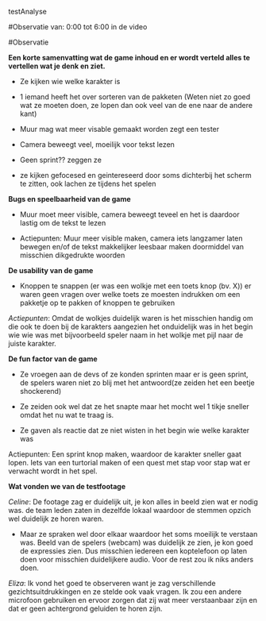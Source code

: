 testAnalyse

#Observatie van: 0:00 tot 6:00 in de video

#Observatie

**Een korte samenvatting wat de game inhoud en er wordt verteld alles te vertellen wat je denk en ziet.**
- Ze kijken wie welke karakter is

- 1 iemand heeft het over sorteren van de pakketen (Weten niet zo goed wat ze moeten doen, ze lopen dan ook veel van de ene naar de andere kant)

- Muur mag wat meer visable gemaakt worden zegt een tester

- Camera beweegt veel, moeilijk voor tekst lezen

- Geen sprint?? zeggen ze

- ze kijken gefocesed en geintereseerd door soms dichterbij het scherm te zitten, ook lachen ze tijdens het spelen

**Bugs en speelbaarheid van de game**
- Muur moet meer visible, camera beweegt teveel en het is daardoor lastig om de tekst te lezen

- Actiepunten: Muur meer visible maken, camera iets langzamer laten bewegen en/of de tekst makkelijker leesbaar maken doormiddel van misschien dikgedrukte woorden

**De usability van de game**
- Knoppen te snappen (er was een wolkje met een toets knop (bv. X)) er waren geen vragen over welke toets ze moesten indrukken om een pakketje op te pakken of knoppen te gebruiken

*Actiepunten*: Omdat de wolkjes duidelijk waren is het misschien handig om die ook te doen bij de karakters aangezien het onduidelijk was in het begin wie wie was met bijvoorbeeld speler naam in het wolkje met pijl naar de juiste karakter.

**De fun factor van de game**
- Ze vroegen aan de devs of ze konden sprinten maar er is geen sprint, de spelers waren niet zo blij met het antwoord(ze zeiden het een beetje shockerend) 

- Ze zeiden ook wel dat ze het snapte maar het mocht wel 1 tikje sneller omdat het nu wat te traag is.

- Ze gaven als reactie dat ze niet wisten in het begin wie welke karakter was

Actiepunten: Een sprint knop maken, waardoor de karakter sneller gaat lopen. Iets van een turtorial maken of een quest met stap voor stap wat er verwacht wordt in het spel.

**Wat vonden we van de testfootage**

*Celine*: De footage zag er duidelijk uit, je kon alles in beeld zien wat er nodig was. de team leden zaten in dezelfde lokaal waardoor de stemmen opzich wel duidelijk ze horen waren. 

- Maar ze spraken wel door elkaar waardoor het soms moeilijk te verstaan was. Beeld van de spelers (webcam) was duidelijk ze zien, je kon goed de expressies zien. Dus misschien iedereen een koptelefoon op laten doen voor misschien duidelijkere audio. Voor de rest zou ik niks anders doen.


*Eliza*: Ik vond het goed te observeren want je zag verschillende gezichtsuitdrukkingen en ze stelde ook vaak vragen. Ik zou een andere microfoon gebruiken en ervoor zorgen dat zij wat meer verstaanbaar zijn en dat er geen achtergrond geluiden te horen zijn.